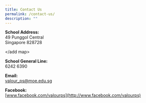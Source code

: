 ```yaml
---
title: Contact Us
permalink: /contact-us/
description: ""
---
```

**School Address:** <br>
49 Punggol Central <br>
Singapore 828728

</add map>

**School General Line:** <br>
6242 6390

**Email:** <br>
[valour\_ps@moe.edu.sg](mailto:valour_ps@moe.edu.sg)

**Facebook:** <br>
[www.facebook.com/valourps](http://www.facebook.com/valourps)